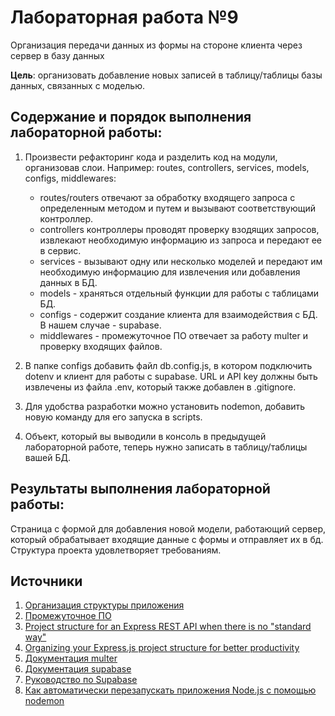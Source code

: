 # Лабораторная работа №9

Организация передачи данных из формы на стороне клиента через сервер в базу данных

**Цель**: организовать добавление новых записей в таблицу/таблицы базы данных, связанных с моделью.

## Содержание и порядок выполнения лабораторной работы:

1. Произвести рефакторинг кода и разделить код на модули, организовав слои. Например: routes, controllers, services, models, configs, middlewares:
    * routes/routers отвечают за обработку входящего запроса с определенным методом и путем и вызывают соответствующий контроллер.
    * controllers контроллеры проводят проверку взодящих запросов, извлекают необходимую информацию из запроса и передают ее в сервис.
    * services - вызывают одну или несколько моделей и передают им необходимую информацию для извлечения или добавления данных в БД.
    * models - храняться отдельный функции для работы с таблицами БД.
    * configs - содержит создание клиента для взаимодействия с БД. В нашем случае - supabase.
    * middlewares - промежуточное ПО отвечает за работу multer и проверку входящих файлов.

1. В папке configs добавить файл db.config.js, в котором подключить dotenv и клиент для работы с supabase. URL и API key должны быть извлечены из файла .env, который также добавлен в .gitignore.

1. Для удобства разработки можно установить nodemon, добавить новую команду для его запуска в scripts.

1. Объект, который вы выводили в консоль в предыдущей лабораторной работе, теперь нужно записать в таблицу/таблицы вашей БД.

## Результаты выполнения лабораторной работы:

Страница с формой для добавления новой модели, работающий сервер, который обрабатывает входящие данные с формы и отправляет их в бд. Структура проекта удовлетворяет требованиям.

## Источники
1. [Организация структуры приложения](https://nodejsdev.ru/doc/app-structure/)
1. [Промежуточное ПО](https://nodejsdev.ru/doc/middleware/)
1. [Project structure for an Express REST API when there is no "standard way"](https://www.coreycleary.me/project-structure-for-an-express-rest-api-when-there-is-no-standard-way)
1. [Organizing your Express.js project structure for better productivity](https://blog.logrocket.com/organizing-express-js-project-structure-better-productivity/)
1. [Документация multer](https://github.com/expressjs/multer/blob/master/doc/README-ru.md)
1. [Документация supabase](https://supabase.com/docs)
1. [Руководство по Supabase](https://habr.com/ru/company/timeweb/blog/648761/)
1. [Как автоматически перезапускать приложения Node.js с помощью nodemon](https://www.digitalocean.com/community/tutorials/workflow-nodemon-ru)